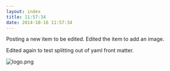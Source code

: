 ```yaml
---
layout: index
title: 11:57:34
date: 2014-10-16 11:57:34
---
```

Posting a new item to be edited. Edited the item to add an image.

Edited again to test splitting out of yaml front matter.

![logo.png](http://www.subdimension.co.uk/burble/files/2014-10-16-122138/logo.png)
